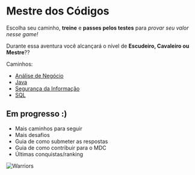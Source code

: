 # Mestre dos Códigos

Escolha seu caminho, **treine** e **passes pelos testes** para *provar seu valor nesse game!*

Durante essa aventura você alcançará o nível de **Escudeiro, Cavaleiro ou Mestre**??

Caminhos:

* [Análise de Negócio](analise-negocio)
* [Java](java)
* [Segurança da Informação](seguranca-informacao)
* [SQL](sql)

## Em progresso :)

* Mais caminhos para seguir
* Mais desafios
* Guia de como submeter as respostas
* Guia de como contribuir para o MDC
* Últimas conquistas/ranking

![Warriors](https://github.com/db1global/mestre-dos-codigos/blob/master/docs/img/home-warriors.jpg?raw=true)
